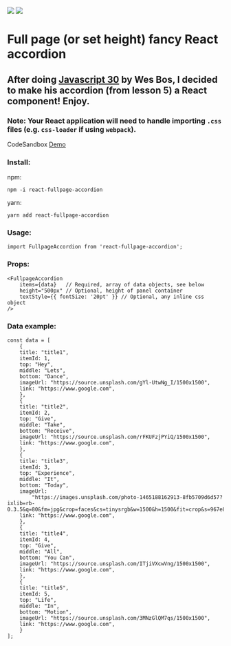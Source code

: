 ![](https://img.shields.io/circleci/project/github/sbardian/react-fullpage-accordion/develop.svg?style=for-the-badge) ![](https://img.shields.io/coveralls/github/sbardian/react-fullpage-accordion/develop.svg?style=for-the-badge)

# Full page (or set height) fancy React accordion

## After doing [Javascript 30](https://javascript30.com/) by Wes Bos, I decided to make his accordion (from lesson 5) a React component! Enjoy.

### Note: Your React application will need to handle importing `.css` files (e.g. `css-loader` if using `webpack`).

CodeSandbox [Demo](https://codesandbox.io/s/r7v9zlrp6n)

### Install:

npm:

```
npm -i react-fullpage-accordion
```

yarn:

```
yarn add react-fullpage-accordion
```

### Usage:

```
import FullpageAccordion from 'react-fullpage-accordion';
```

### Props:

```
<FullpageAccordion
    items={data}   // Required, array of data objects, see below
    height="500px" // Optional, height of panel container
    textStyle={{ fontSize: '20pt' }} // Optional, any inline css object
/>
```

### Data example:

```
const data = [
    {
    title: "title1",
    itemId: 1,
    top: "Hey",
    middle: "Lets",
    bottom: "Dance",
    imageUrl: "https://source.unsplash.com/gYl-UtwNg_I/1500x1500",
    link: "https://www.google.com",
    },
    {
    title: "title2",
    itemId: 2,
    top: "Give",
    middle: "Take",
    bottom: "Receive",
    imageUrl: "https://source.unsplash.com/rFKUFzjPYiQ/1500x1500",
    link: "https://www.google.com",
    },
    {
    title: "title3",
    itemId: 3,
    top: "Experience",
    middle: "It",
    bottom: "Today",
    imageUrl:
        "https://images.unsplash.com/photo-1465188162913-8fb5709d6d57?ixlib=rb-0.3.5&q=80&fm=jpg&crop=faces&cs=tinysrgb&w=1500&h=1500&fit=crop&s=967e8a713a4e395260793fc8c802901d",
    link: "https://www.google.com",
    },
    {
    title: "title4",
    itemId: 4,
    top: "Give",
    middle: "All",
    bottom: "You Can",
    imageUrl: "https://source.unsplash.com/ITjiVXcwVng/1500x1500",
    link: "https://www.google.com",
    },
    {
    title: "title5",
    itemId: 5,
    top: "Life",
    middle: "In",
    bottom: "Motion",
    imageUrl: "https://source.unsplash.com/3MNzGlQM7qs/1500x1500",
    link: "https://www.google.com",
    }
];
```

